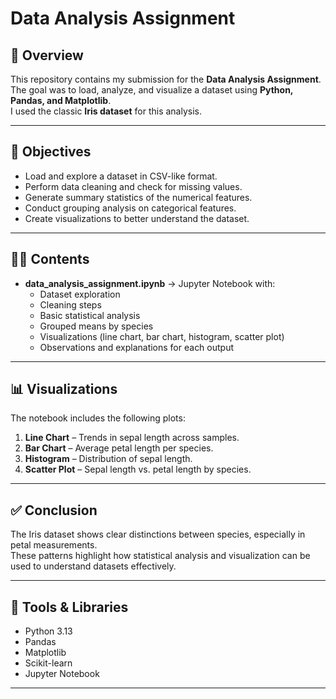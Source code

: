 # Data Analysis Assignment

## 📌 Overview
This repository contains my submission for the **Data Analysis Assignment**.  
The goal was to load, analyze, and visualize a dataset using **Python, Pandas, and Matplotlib**.  
I used the classic **Iris dataset** for this analysis.

---

## 🎯 Objectives
- Load and explore a dataset in CSV-like format.
- Perform data cleaning and check for missing values.
- Generate summary statistics of the numerical features.
- Conduct grouping analysis on categorical features.
- Create visualizations to better understand the dataset.

---

## 🧑‍💻 Contents
- **data_analysis_assignment.ipynb** → Jupyter Notebook with:
  - Dataset exploration
  - Cleaning steps
  - Basic statistical analysis
  - Grouped means by species
  - Visualizations (line chart, bar chart, histogram, scatter plot)
  - Observations and explanations for each output

---

## 📊 Visualizations
The notebook includes the following plots:
1. **Line Chart** – Trends in sepal length across samples.  
2. **Bar Chart** – Average petal length per species.  
3. **Histogram** – Distribution of sepal length.  
4. **Scatter Plot** – Sepal length vs. petal length by species.  

---

## ✅ Conclusion
The Iris dataset shows clear distinctions between species, especially in petal measurements.  
These patterns highlight how statistical analysis and visualization can be used to understand datasets effectively.

---

## 🔧 Tools & Libraries
- Python 3.13  
- Pandas  
- Matplotlib  
- Scikit-learn  
- Jupyter Notebook  

---
